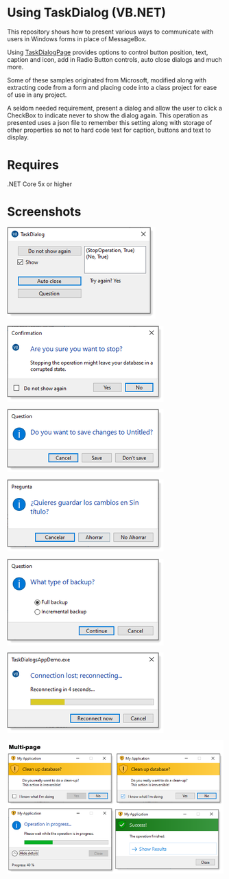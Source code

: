 # Using TaskDialog (VB.NET)

This repository shows how to present various ways to communicate with users in Windows forms in place of MessageBox.

Using [TaskDialogPage](https://docs.microsoft.com/en-us/dotnet/api/system.windows.forms.taskdialogpage?view=windowsdesktop-6.0) provides options to control button position, text, caption and icon, add in Radio Button controls, auto close dialogs and much more.

Some of these samples originated from Microsoft, modified along with extracting code from a form and placing code into a class project for ease of use in any project.

A seldom needed requirement, present a dialog and allow the user to click a CheckBox to indicate never to show the dialog again. This operation as presented uses a json file to remember this setting along with storage of other properties so not to hard code text for caption, buttons and text to display.

# Requires

.NET Core 5x or higher

# Screenshots

![img](TaskDialogsAppDemo/assets/figure1.png) 

![img](TaskDialogsAppDemo/assets/figure2.png) 

![img](TaskDialogsAppDemo/assets/figure3.png) 

![img](TaskDialogsAppDemo/assets/figure3A.png) 

![img](TaskDialogsAppDemo/assets/figure6.png)

![img](TaskDialogsAppDemo/assets/figure4.png)

![img](TaskDialogsAppDemo/assets/figure5.png)